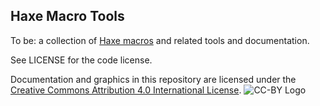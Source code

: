 ## Haxe Macro Tools

To be: a collection of [Haxe macros][macros] and related tools and documentation.

See LICENSE for the code license.

Documentation and graphics in this repository are licensed under the [Creative Commons Attribution 4.0 International License][ccby].
![CC-BY Logo](https://i.creativecommons.org/l/by/4.0/88x31.png)

[macros]: http://haxe.org/manual/macro.html
[ccby]: http://creativecommons.org/licenses/by/4.0/